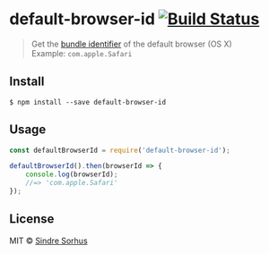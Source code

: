 # default-browser-id [![Build Status](https://travis-ci.org/sindresorhus/default-browser-id.svg?branch=master)](https://travis-ci.org/sindresorhus/default-browser-id)

> Get the [bundle identifier](https://developer.apple.com/library/Mac/documentation/General/Reference/InfoPlistKeyReference/Articles/CoreFoundationKeys.html#//apple_ref/doc/plist/info/CFBundleIdentifier) of the default browser (OS X)<br>
> Example: `com.apple.Safari`


## Install

```
$ npm install --save default-browser-id
```


## Usage

```js
const defaultBrowserId = require('default-browser-id');

defaultBrowserId().then(browserId => {
	console.log(browserId);
	//=> 'com.apple.Safari'
});
```


## License

MIT © [Sindre Sorhus](https://sindresorhus.com)
